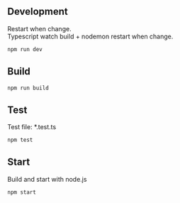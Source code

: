 ## Development
Restart when change.  
Typescript watch build + nodemon restart when change.
```bash
npm run dev
```  

## Build
```bash
npm run build
```
  

## Test
Test file: *.test.ts
```bash
npm test
```  

## Start
Build and start with node.js
```bash
npm start
```